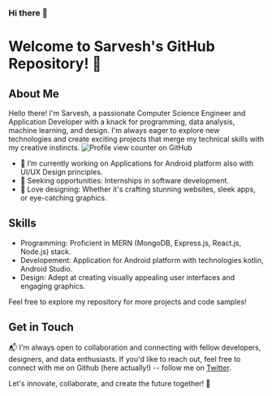 ### Hi there 👋

<!--
**SarvT/SarvT** is a ✨ _special_ ✨ repository because its `README.md` (this file) appears on your GitHub profile.

Here are some ideas to get you started:

- 🔭 I’m currently working on ...
- 🌱 I’m currently learning ...
- 👯 I’m looking to collaborate on ...
- 🤔 I’m looking for help with ...
- 💬 Ask me about ...
- 📫 How to reach me: ...
- 😄 Pronouns: ...
- ⚡ Fun fact: ...
-->




# Welcome to Sarvesh's GitHub Repository! 👋

## About Me

Hello there! I'm Sarvesh, a passionate Computer Science Engineer and Application Developer with a knack for programming, data analysis, machine learning, and design. I'm always eager to explore new technologies and create exciting projects that merge my technical skills with my creative instincts. 
![Profile view counter on GitHub](https://komarev.com/ghpvc/?username=sarvt)


- 🔭 I’m currently working on Applications for Android platform also with UI/UX Design principles.
- 💼 Seeking opportunities: Internships in software development.
- 🎨 Love designing: Whether it's crafting stunning websites, sleek apps, or eye-catching graphics.

## Skills

- Programming: Proficient in MERN (MongoDB, Express.js, React.js, Node.js) stack.
- Developement: Application for Android platform with technologies kotlin, Android Studio.
- Design: Adept at creating visually appealing user interfaces and engaging graphics.



<!--
## Projects
Here are a few projects that showcase my diverse skill set:
1. NoteVote (https://github.com/SarvT/notevote) : Discover a sophisticated Full Stack Notes Management Web Application, meticulously engineered with the powerful MERN Stack. This responsive and user-friendly application offers a seamless experience for all your note-related needs, allowing you to effortlessly create, read, update, and delete notes. Ensuring the utmost data security and privacy, we've implemented robust user authentication using JWT. What sets this project apart is the comprehensive demonstration of full stack development expertise, encompassing both the front-end and back-end aspects of the application. Dive into this repository to explore the capabilities of the MERN Stack and witness the seamless harmony of front-end and back-end development in action.
2. [Project Name](Link to Project): Another intriguing project with key highlights.
3. [Project Name](Link to Project): An impactful project that demonstrates your expertise.
-->

Feel free to explore my repository for more projects and code samples!

## Get in Touch

📬 I'm always open to collaboration and connecting with fellow developers, designers, and data enthusiasts. If you'd like to reach out, feel free to connect with me on Github (here actually!) -- follow me on [Twitter](https://twitter.com/SarvT_3?).

Let's innovate, collaborate, and create the future together! 🚀
